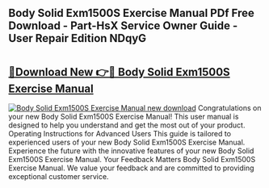 ## Body Solid Exm1500S Exercise Manual PDf Free Download - Part-HsX Service Owner Guide - User Repair Edition NDqyG

# <h2><a href="http://bc75234.oget.top/?id=Body+Solid+Exm1500S+Exercise+Manual">🔗Download New 👉🔴 Body Solid Exm1500S Exercise Manual</a></h2>

[![Body Solid Exm1500S Exercise Manual new download](https://i.imgur.com/5g1atiW.png)](http://bc75234.oget.top/?id=Body+Solid+Exm1500S+Exercise+Manual)
Congratulations on your new Body Solid Exm1500S Exercise Manual! This user manual is designed to help you understand and get the most out of your product. Operating Instructions for Advanced Users This guide is tailored to experienced users of your new Body Solid Exm1500S Exercise Manual. Experience the future with the innovative features of your new Body Solid Exm1500S Exercise Manual. Your Feedback Matters Body Solid Exm1500S Exercise Manual. We value your feedback and are committed to providing exceptional customer service.
